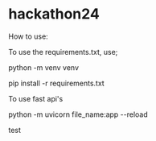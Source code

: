 # hackathon24

How to use:

To use the requirements.txt, use;

python -m venv venv

pip install -r requirements.txt

To use fast api's

python -m uvicorn file_name:app --reload

test